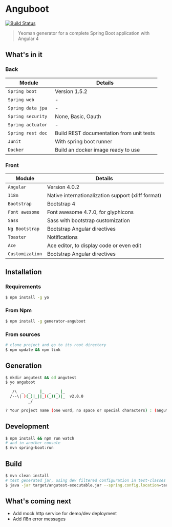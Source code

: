 # Anguboot

[![Build Status](https://travis-ci.org/fonimus/anguboot2.svg?branch=master)](https://travis-ci.org/fonimus/anguboot2)

> Yeoman generator for a complete Spring Boot application with Angular 4

## What's in it

### Back

Module | Details
--- | ---
`Spring boot` | Version 1.5.2
`Spring web` | -
`Spring data jpa` | -
`Spring security ` | None, Basic, Oauth
`Spring actuator` | -
`Spring rest doc` | Build REST documentation from unit tests
`Junit` | With spring boot runner
`Docker` | Build an docker image ready to use

### Front

Module | Details
--- | ---
`Angular` | Version 4.0.2
`I18n` | Native internationalization support (xliff format)
`Bootstrap` | Bootstrap 4
`Font awesome` | Font awesome 4.7.0, for glyphicons
`Sass` | Sass with bootstrap customization
`Ng Bootstrap` | Bootstrap Angular directives
`Toaster` | Notifications
`Ace` | Ace editor, to display code or even edit
`Customization` | Bootstrap Angular directives

## Installation

### Requirements

```bash
$ npm install -g yo
```

### From Npm

```bash
$ npm install -g generator-anguboot
```

### From sources

```bash
# clone project and go to its root directory
$ npm update && npm link
```

## Generation

```bash
$ mkdir angutest && cd angutest
$ yo anguboot

   /\  _  _    |_  _  _ |_
  /--\| )(_)|_||_)(_)(_)|_  v2.0.0
          _/

? Your project name (one word, no space or special characters) : (angutest)
```

## Development

```bash
$ npm install && npm run watch
# and in another console
$ mvn spring-boot:run
```

## Build

```bash
$ mvn clean install
# test generated jar, using dev filtered configuration in test-classes
$ java -jar target/angutest-executable.jar --spring.config.location=target/test-classes/
```

## What's coming next

* Add mock http service for demo/dev deployment
* Add i18n error messages
